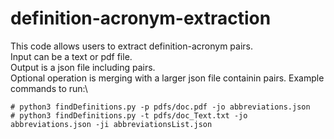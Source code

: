 # definition-acronym-extraction
This code allows users to extract definition-acronym pairs.\
Input can be a text or pdf file.\
Output is a json file including pairs.\
Optional operation is merging with a larger json file containin pairs.
Example commands to run:\
```
# python3 findDefinitions.py -p pdfs/doc.pdf -jo abbreviations.json
# python3 findDefinitions.py -t pdfs/doc_Text.txt -jo abbreviations.json -ji abbreviationsList.json
```

